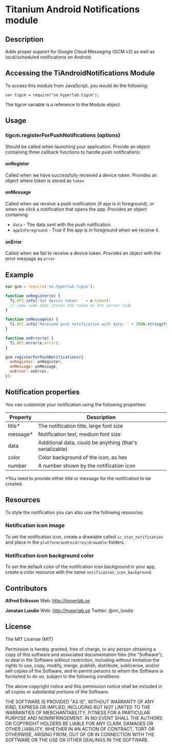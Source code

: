 # Titanium Android Notifications module

## Description

Adds proper support for Google Cloud Messaging (GCM v2) as well as local/scheduled notifications on Android.

## Accessing the TiAndroidNotifications Module

To access this module from JavaScript, you would do the following:

    var tigcm = require("se.hyperlab.tigcm");

The tigcm variable is a reference to the Module object.

## Usage

### tigcm.registerForPushNotifications (options)

Should be called when launching your application. Provide an object containing three callback functions to handle push notifications:

#### onRegister
Called when we have successfully received a device token. Provides an object where token is stored as `token`

#### onMessage
Called when we receive a push notification (if app is in foreground), or when we click a notification that opens the app. Provides an object containing:

* `data` - The data sent with the push notification.
* `appInForeground` - True if the app is in foreground when we receive it.

#### onError
Called when we fail to receive a device token. Provides an object with the error message as `error`

## Example

```js
var gcm = require('se.hyperlab.tigcm');

function onRegister(e) {
  Ti.API.info('Got device token: ' + e.token);
  // some code that stores the token on the server side
}

function onMessage(e) {
  Ti.API.info('Received push notification with data: ' + JSON.stringify(e.data));
}

function onError(e) {
  Ti.API.error(e.error);
}

gcm.registerForPushNotifications({
  onRegister: onRegister,
  onMessage: onMessage,
  onError: onError,
});

```

## Notification properties

You can customize your notification using the following properties:

| Property | Description |
| -------- | ----------- |
| title* | The notification title, large font size |
| message* | Notification text, medium font size |
| data | Additional data, could be anything (that's serializable) |
| color | Color background of the icon, as hex |
| number | A number shown by the notification icon |

*You need to provide either title or message for the notification to be created.

## Resources

To style the notification you can also use the following resources:

### Notification icon image

To set the notification icon, create a drawable called `ic_stat_notification` and place in the `platform/android/res/drawable`-folders.

### Notification icon background color

To set the default color of the notification icon background in your app, create a color resource with the name `notification_icon_background`.

## Contributors

**Alfred Eriksson**
Web: http://hyperlab.se

**Jonatan Lundin**
Web: http://hyperlab.se
Twitter: @mr_lundis

## License

The MIT License (MIT)

Permission is hereby granted, free of charge, to any person obtaining a copy of this software and associated documentation files (the "Software"), to deal in the Software without restriction, including without limitation the rights to use, copy, modify, merge, publish, distribute, sublicense, and/or sell copies of the Software, and to permit persons to whom the Software is furnished to do so, subject to the following conditions:

The above copyright notice and this permission notice shall be included in all copies or substantial portions of the Software.

THE SOFTWARE IS PROVIDED "AS IS", WITHOUT WARRANTY OF ANY KIND, EXPRESS OR IMPLIED, INCLUDING BUT NOT LIMITED TO THE WARRANTIES OF MERCHANTABILITY, FITNESS FOR A PARTICULAR PURPOSE AND NONINFRINGEMENT. IN NO EVENT SHALL THE AUTHORS OR COPYRIGHT HOLDERS BE LIABLE FOR ANY CLAIM, DAMAGES OR OTHER LIABILITY, WHETHER IN AN ACTION OF CONTRACT, TORT OR OTHERWISE, ARISING FROM, OUT OF OR IN CONNECTION WITH THE SOFTWARE OR THE USE OR OTHER DEALINGS IN THE SOFTWARE.
